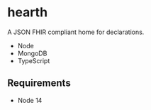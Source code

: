 # hearth

A JSON FHIR compliant home for declarations.

- Node
- MongoDB
- TypeScript

## Requirements

- Node 14
